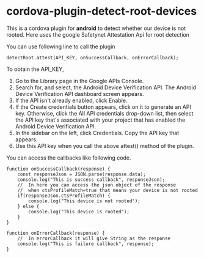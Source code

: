 # cordova-plugin-detect-root-devices
This is a cordova plugin for **android** to detect whether our device is not rooted. Here uses the google Safetynet Attestation Api for root detection

You can use following line to call the plugin
```
detectRoot.attest(API_KEY, onSuccessCallback, onErrorCallback);
```
To obtain the API_KEY,
1. Go to the Library page in the Google APIs Console.
2. Search for, and select, the Android Device Verification API. The Android Device Verification API dashboard screen appears.
3. If the API isn't already enabled, click Enable.
4. If the Create credentials button appears, click on it to generate an API key. Otherwise, click the All API credentials drop-down list, then select the API key that's associated with your project that has enabled the Android Device Verification API.
5. In the sidebar on the left, click Credentials. Copy the API key that appears.
6. Use this API key when you call the above attest() method of the plugin.

You can access the callbacks like following code.
```
function onSuccessCallback(response) {
    const responseJson = JSON.parse(response.data);
    console.log("This is success callback", responseJson);
    //  In here you can access the json object of the response
    //  when ctsProfileMatch=true that means your device is not rooted
    if(responseJson.ctsProfileMatch) {
        console.log("This device is not rooted");
    } else {
        console.log("This device is rooted");
    }
}

function onErrorCallback(response) {
    //  In errorCallback it will give String as the response
    console.log("This is failure callback", response);
}
```
